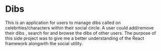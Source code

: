 # Dibs
This is an application for users to manage dibs called on celebrities/characters within their social circle. A user could add/remove their dibs ,
search for and browse the dibs of other users. The purpose of this side project was to give me a better understanding of the React framework alongwith the social utility.
